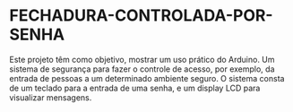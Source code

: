 # FECHADURA-CONTROLADA-POR-SENHA
Este projeto têm como objetivo, mostrar um uso prático do Arduino.  Um sistema de segurança para fazer o controle de acesso, por exemplo, da entrada de pessoas a um determinado ambiente seguro.  O sistema consta de um teclado para a entrada de uma senha, e um display LCD para visualizar mensagens.
